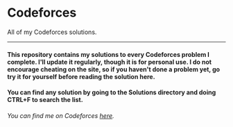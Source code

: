 # Codeforces
All of my Codeforces solutions.

---

#### This repository contains my solutions to every Codeforces problem I complete. I'll update it regularly, though it is for personal use. I do not encourage cheating on the site, so if you haven't done a problem yet, go try it for yourself before reading the solution here.

#### You can find any solution by going to the Solutions directory and doing CTRL+F to search the list.

###### You can find me on Codeforces [here](https://codeforces.com/profile/jadedev).
